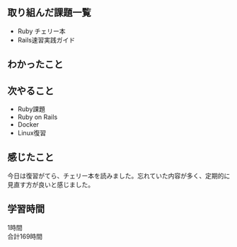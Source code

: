 ## 取り組んだ課題一覧
- Ruby チェリー本
- Rails速習実践ガイド

## わかったこと


## 次やること
- Ruby課題
- Ruby on Rails
- Docker
- Linux復習

## 感じたこと
今日は復習がてら、チェリー本を読みました。忘れていた内容が多く、定期的に見直す方が良いと感じました。

## 学習時間
1時間<br />
合計169時間